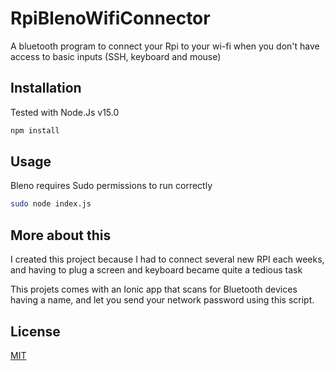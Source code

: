# RpiBlenoWifiConnector
A bluetooth program to connect your Rpi to your wi-fi when you don't have access to basic inputs (SSH, keyboard and mouse)


## Installation

Tested with Node.Js v15.0

```bash
npm install
```

## Usage
Bleno requires Sudo permissions to run correctly


```bash
sudo node index.js
```

## More about this 
I created this project because I had to connect several new RPI each weeks, and having to plug a screen and keyboard became quite a tedious task

This projets comes with an Ionic app that scans for Bluetooth devices having a name, and let you send your network password using this script.

## License
[MIT](https://choosealicense.com/licenses/mit/)
